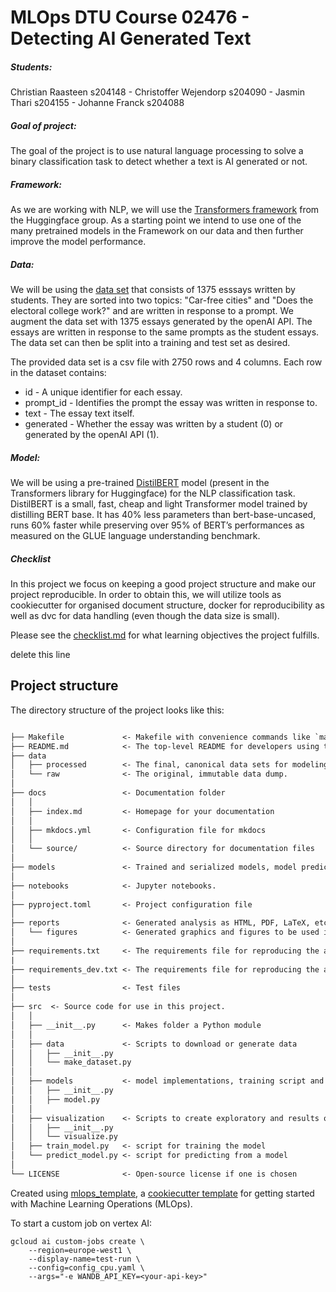 # MLOps DTU Course 02476 - Detecting AI Generated Text 

##### Students: 
Christian Raasteen s204148 - Christoffer Wejendorp s204090 - Jasmin Thari s204155 - Johanne Franck s204088

##### Goal of project: 
The goal of the project is to use natural language processing to solve a binary classification task to detect whether a text is AI generated or not.

##### Framework: 
As we are working with NLP, we will use the [Transformers framework](https://github.com/huggingface/transformers) from the Huggingface group. As a starting point we intend to use one of the many pretrained models in the Framework on our data and then further improve the model performance.

##### Data:  
We will be using the [data set](https://www.kaggle.com/competitions/llm-detect-ai-generated-text/data) that consists of 1375 esssays written by students. They are sorted into two topics: "Car-free cities" and "Does the electoral college work?" and are written in response to a prompt. We augment the data set with 1375 essays generated by the openAI API. The essays are written in response to the same prompts as the student essays. The data set can then be split into a training and test set as desired.

The provided data set is a csv file with 2750 rows and 4 columns.
Each row in the dataset contains:

* id - A unique identifier for each essay.
* prompt_id - Identifies the prompt the essay was written in response to.
* text - The essay text itself.
* generated - Whether the essay was written by a student (0) or generated by the openAI API (1).

##### Model: 
We will be using a pre-trained [DistilBERT](https://huggingface.co/docs/transformers/model_doc/distilbert) model (present in the Transformers library for Huggingface) for the NLP classification task. DistilBERT is a small, fast, cheap and light Transformer model trained by distilling BERT base. It has 40% less parameters than bert-base-uncased, runs 60% faster while preserving over 95% of BERT’s performances as measured on the GLUE language understanding benchmark.

##### Checklist
In this project we focus on keeping a good project structure and make our project reproducible. In order to obtain this, we will utilize tools as cookiecutter for organised document structure, docker for reproducibility as well as dvc for data handling (even though the data size is small).  

Please see the [checklist.md](https://github.com/ChrisRawstone/Detecting_AI_Generated_Text/blob/develop/checklist.md) for what learning objectives the project fulfills. 

delete this line

## Project structure

The directory structure of the project looks like this:

```txt

├── Makefile             <- Makefile with convenience commands like `make data` or `make train`
├── README.md            <- The top-level README for developers using this project.
├── data
│   ├── processed        <- The final, canonical data sets for modeling.
│   └── raw              <- The original, immutable data dump.
│
├── docs                 <- Documentation folder
│   │
│   ├── index.md         <- Homepage for your documentation
│   │
│   ├── mkdocs.yml       <- Configuration file for mkdocs
│   │
│   └── source/          <- Source directory for documentation files
│
├── models               <- Trained and serialized models, model predictions, or model summaries
│
├── notebooks            <- Jupyter notebooks.
│
├── pyproject.toml       <- Project configuration file
│
├── reports              <- Generated analysis as HTML, PDF, LaTeX, etc.
│   └── figures          <- Generated graphics and figures to be used in reporting
│
├── requirements.txt     <- The requirements file for reproducing the analysis environment
|
├── requirements_dev.txt <- The requirements file for reproducing the analysis environment
│
├── tests                <- Test files
│
├── src  <- Source code for use in this project.
│   │
│   ├── __init__.py      <- Makes folder a Python module
│   │
│   ├── data             <- Scripts to download or generate data
│   │   ├── __init__.py
│   │   └── make_dataset.py
│   │
│   ├── models           <- model implementations, training script and prediction script
│   │   ├── __init__.py
│   │   ├── model.py
│   │
│   ├── visualization    <- Scripts to create exploratory and results oriented visualizations
│   │   ├── __init__.py
│   │   └── visualize.py
│   ├── train_model.py   <- script for training the model
│   └── predict_model.py <- script for predicting from a model
│
└── LICENSE              <- Open-source license if one is chosen
```

Created using [mlops_template](https://github.com/SkafteNicki/mlops_template),
a [cookiecutter template](https://github.com/cookiecutter/cookiecutter) for getting
started with Machine Learning Operations (MLOps).

To start a custom job on vertex AI:
```
gcloud ai custom-jobs create \
    --region=europe-west1 \
    --display-name=test-run \
    --config=config_cpu.yaml \
    --args="-e WANDB_API_KEY=<your-api-key>"
```